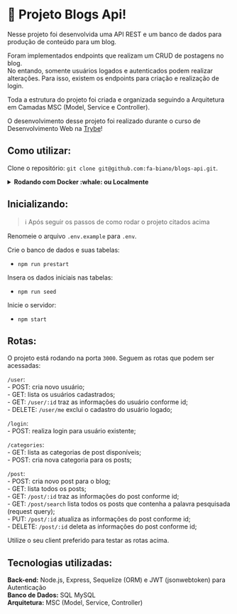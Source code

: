 # 📑 Projeto Blogs Api!

Nesse projeto foi desenvolvida uma API REST e um banco de dados para produção de conteúdo para um blog.

Foram implementados endpoints que realizam um CRUD de postagens no blog. </br>
No entando, somente usuários logados e autenticados podem realizar alterações. Para isso, existem os endpoints para criação e realização de login.

Toda a estrutura do projeto foi criada e organizada seguindo a Arquitetura em Camadas MSC (Model, Service e Controller).

O desenvolvimento desse projeto foi realizado durante o curso de Desenvolvimento Web na [Trybe](https://www.betrybe.com/)!

## Como utilizar:

Clone o repositório: `git clone git@github.com:fa-biano/blogs-api.git`.

<details>
  <summary><strong>Rodando com Docker :whale: ou Localmente</strong></summary>
  
  ## 👉 Com Docker
   **⚠ Antes de começar, seu docker-compose precisa estar na versão 1.29 ou superior. [Veja aqui](https://www.digitalocean.com/community/tutorials/how-to-install-and-use-docker-compose-on-ubuntu-20-04-pt) ou [na documentação](https://docs.docker.com/compose/install/) como instalá-lo. No primeiro artigo, você pode substituir onde está com `1.26.0` por `1.29.2`.**
   
   > Rode o serviço `node` com o comando `docker-compose up -d --build`.
  - Esse serviço irá inicializar um container chamado `blogs_api` e outro chamado `blogs_api_db`.
  - A partir daqui você pode rodar o container via CLI ou abri-lo no VS Code.
  
   > :information_source: Use o comando `docker exec -it car_shop bash`.
   
  - Ele te dará acesso ao terminal interativo do container criado pelo compose, que está rodando em segundo plano.

  > :information_source: Instale as dependências [**Caso existam**] com `npm install`
  
  - **⚠ Atenção:** Caso opte por utilizar o Docker, **TODOS** os comandos disponíveis no `package.json` (npm start, npm test, npm run dev, ...) devem ser executados **DENTRO** do container, ou seja, no terminal que aparece após a execução do comando `docker exec` citado acima. 
  
  ## 👉 Sem Docker

  > :information_source: Instale as dependências [**Caso existam**] com `npm install`
  
  - ✨ **Dica:** Para rodar o projeto desta forma, obrigatoriamente você deve ter o `node` instalado em seu computador.
  - ✨ **Dica:** O projeto espera que a versão do `node` utilizada seja a 16.

  <br>  
</details>

## Inicializando:
  > :information_source: Após seguir os passos de como rodar o projeto citados acima

  Renomeie o arquivo `.env.example` para `.env`.

  Crie o banco de dados e suas tabelas:
  - `npm run prestart`

  Insera os dados iniciais nas tabelas:
  - `npm run seed`

  Inicie o servidor:
  - `npm start`

## Rotas:

O projeto está rodando na porta `3000`. Seguem as rotas que podem ser acessadas:

  `/user`: </br>
    - POST: cria novo usuário; </br>
    - GET: lista os usuários cadastrados; </br>
    - GET: `/user/:id` traz as informações do usuário conforme id; </br>
    - DELETE: `/user/me` exclui o cadastro do usuário logado;

  `/login`: </br>
    - POST: realiza login para usuário existente;

  `/categories`: </br>
    - GET: lista as categorias de post disponíveis; </br>
    - POST: cria nova categoria para os posts;
    
  `/post`: </br>
    - POST: cria novo post para o blog; </br>
    - GET: lista todos os posts; </br>
    - GET: `/post/:id` traz as informações do post conforme id; </br>
    - GET: `/post/search` lista todos os posts que contenha a palavra pesquisada (request query); </br>
    - PUT: `/post/:id` atualiza as informações do post conforme id; </br>
    - DELETE: `/post/:id` deleta as informações do post conforme id; </br>

Utilize o seu client preferido para testar as rotas acima.

## Tecnologias utilizadas:

  **Back-end:** Node.js, Express, Sequelize (ORM) e JWT (jsonwebtoken) para Autenticação </br>
  **Banco de Dados:** SQL MySQL </br>
  **Arquitetura:** MSC (Model, Service, Controller)

